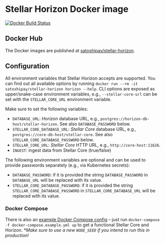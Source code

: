 # Stellar Horizon Docker image

[![Docker Build Status](https://img.shields.io/docker/build/satoshipay/stellar-horizon.svg)](https://hub.docker.com/r/satoshipay/stellar-horizon/)

## Docker Hub

The Docker images are published at [satoshipay/stellar-horizon](https://hub.docker.com/r/satoshipay/stellar-horizon/).

## Configuration

All environment variables that Stellar Horizon accepts are supported. You can find out all available options by running `docker run --rm -it satoshipay/stellar-horizon horizon --help`. CLI options are exposed as upper/snake-case environment variables, e.g., `--stellar-core-url` can be set with the `STELLAR_CORE_URL` environment variable.

Make sure to set the following variables:

* `DATABASE_URL`: *Horizon* database URL, e.g., `postgres://horizon-db-host/stellar-horizon`. See also `DATABASE_PASSWORD` below.
* `STELLAR_CORE_DATABASE_URL`: *Stellar Core* database URL, e.g., `postgres://core-db-host/stellar-core`. See also `STELLAR_CORE_DATABASE_PASSWORD` below.
* `STELLAR_CORE_URL`: *Stellar Core* HTTP URL, e.g., `http://core-host:11626`.
* `INGEST`: ingest data from Stellar Core (true/false)

The following environment variables are optional and can be used to provide passwords separately (e.g., via Kubernetes secrets):

* `DATABASE_PASSWORD`: if it is provided the string `DATABASE_PASSWORD` in `DATABASE_URL` will be replaced with its value.
* `STELLAR_CORE_DATABASE_PASSWORD`: if it is provided the string `STELLAR_CORE_DATABASE_PASSWORD` in `STELLAR_CORE_DATABASE_URL` will be replaced with its value.

### Docker Compose

There is also an [example Docker Compose config](docker-compose.example.yml) – just run
`docker-compose -f docker-compose.example.yml up` to get a functional Stellar Core and Horizon.
**Make sure to use a new `NODE_SEED` if you intend to run this in production!*
